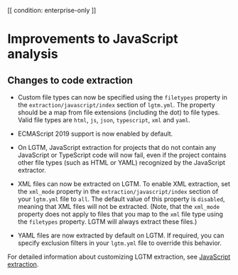 [[ condition: enterprise-only ]]

# Improvements to JavaScript analysis

## Changes to code extraction

* Custom file types can now be specified using the `filetypes` property in the `extraction/javascript/index` section of `lgtm.yml`. The property should be a map from file extensions (including the dot) to file types. Valid file types are `html`, `js`, `json`, `typescript`, `xml` and `yaml`.

* ECMAScript 2019 support is now enabled by default.

* On LGTM, JavaScript extraction for projects that do not contain any JavaScript or TypeScript code will now fail, even if the project contains other file types (such as HTML or YAML) recognized by the JavaScript extractor.

* XML files can now be extracted on LGTM. To enable XML extraction, set the `xml_mode` property in the `extraction/javascript/index` section of your `lgtm.yml` file to `all`. The default value of this property is `disabled`, meaning that XML files will not be extracted. (Note, that the `xml_mode` property does not apply to files that you map to the `xml` file type using the `filetypes` property. LGTM will always extract these files.)

* YAML files are now extracted by default on LGTM. If required, you can specify exclusion filters in your `lgtm.yml` file to override this behavior.

For detailed information about customizing LGTM extraction, see [JavaScript extraction](https://help.semmle.com/lgtm-enterprise/user/help/javascript-extraction.html).